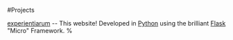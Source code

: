 #Projects

[experientiarum](https://github.com/feltnerm/experientiarum) -- This website!
Developed in [Python](http://www.python.org) using the brilliant [Flask](http://flask.pocoo.org/) "Micro" Framework. %    